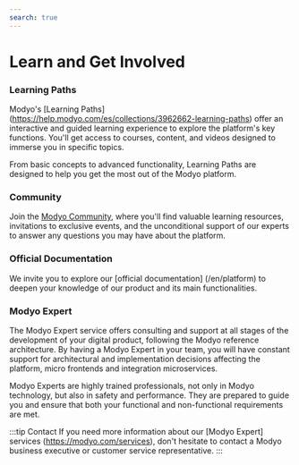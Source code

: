 ```yaml
---
search: true
---
```


# Learn and Get Involved

### Learning Paths

Modyo's [Learning Paths] (https://help.modyo.com/es/collections/3962662-learning-paths) offer an interactive and guided learning experience to explore the platform's key functions. You'll get access to courses, content, and videos designed to immerse you in specific topics.

From basic concepts to advanced functionality, Learning Paths are designed to help you get the most out of the Modyo platform.

### Community

Join the [Modyo Community](https://www.modyo.com/community), where you'll find valuable learning resources, invitations to exclusive events, and the unconditional support of our experts to answer any questions you may have about the platform.

### Official Documentation

We invite you to explore our [official documentation] (/en/platform) to deepen your knowledge of our product and its main functionalities.

### Modyo Expert

The Modyo Expert service offers consulting and support at all stages of the development of your digital product, following the Modyo reference architecture. By having a Modyo Expert in your team, you will have constant support for architectural and implementation decisions affecting the platform, micro frontends and integration microservices.

Modyo Experts are highly trained professionals, not only in Modyo technology, but also in safety and performance. They are prepared to guide you and ensure that both your functional and non-functional requirements are met.

:::tip Contact
If you need more information about our [Modyo Expert] services (https://modyo.com/services), don't hesitate to contact a Modyo business executive or customer service representative.
:::